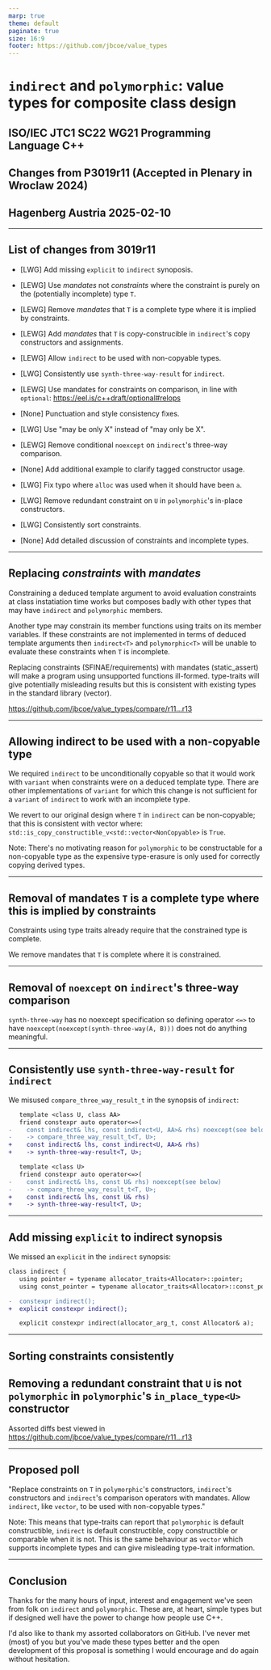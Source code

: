 ```yaml
---
marp: true
theme: default
paginate: true
size: 16:9
footer: https://github.com/jbcoe/value_types
---
```


# `indirect` and `polymorphic`: value types for composite class design

## ISO/IEC JTC1 SC22 WG21 Programming Language C++

## Changes from P3019r11 (Accepted in Plenary in Wroclaw 2024)

## Hagenberg Austria 2025-02-10

---

## List of changes from 3019r11

- [LWG] Add missing `explicit` to `indirect` synoposis.

- [LEWG] Use _mandates_ not _constraints_ where the constraint is purely
  on the (potentially incomplete) type `T`.

- [LEWG] Remove _mandates_ that `T` is a complete type where it is implied by constraints.

- [LEWG] Add _mandates_ that `T` is copy-construcible in `indirect`'s copy constructors and assignments.

- [LEWG] Allow `indirect` to be used with non-copyable types.

- [LWG] Consistently use `synth-three-way-result` for `indirect`.

- [LEWG] Use mandates for constraints on comparison, in line with `optional`: https://eel.is/c++draft/optional#relops

- [None] Punctuation and style consistency fixes.

- [LWG] Use "may be only X" instead of "may only be X".

- [LEWG] Remove conditional `noexcept` on `indirect`'s three-way comparison.

- [None] Add additional example to clarify tagged constructor usage.

- [LWG] Fix typo where `alloc` was used when it should have been `a`.

- [LWG] Remove redundant constraint on `U` in `polymorphic`'s in-place constructors.

- [LWG] Consistently sort constraints.

- [None] Add detailed discussion of constraints and incomplete types.

---

## Replacing _constraints_ with _mandates_

Constraining a deduced template argument to avoid evaluation constraints at class
instatiation time works but composes badly with other types that may have `indirect`
and `polymorphic` members.

Another type may constrain its member functions using traits on its member variables.
If these constraints are not implemented in terms of deduced template arguments then
`indirect<T>` and `polymorphic<T>` will be unable to evaluate these constraints when
`T` is incomplete.

Replacing constraints (SFINAE/requirements) with mandates (static_assert) will make
a program using unsupported functions ill-formed. type-traits will give potentially
misleading results but this is consistent with existing types in the standard library
(vector).

<https://github.com/jbcoe/value_types/compare/r11...r13>

---

## Allowing indirect to be used with a non-copyable type

We required `indirect` to be unconditionally copyable so that it would work with
`variant` when constraints were on a deduced template type. There are other
implementations of `variant` for which this change is not sufficient for a
`variant` of `indirect` to work with an incomplete type.

We revert to our original design where `T` in `indirect` can be non-copyable;
that this is consistent with vector where:
`std::is_copy_constructible_v<std::vector<NonCopyable>` is `True`.

Note: There's no motivating reason for `polymorphic` to be constructable for a
non-copyable type as the expensive type-erasure is only used for correctly
copying derived types.

---

## Removal of mandates `T` is a complete type where this is implied by constraints

Constraints using type traits already require that the constrained type is complete.

We remove mandates that `T` is complete where it is constrained.

---

## Removal of `noexcept` on `indirect`'s three-way comparison

`synth-three-way` has no noexcept specification so defining
operator `<=>` to have `noexcept(noexcept(synth-three-way(A, B)))`
does not do anything meaningful.

---

## Consistently use `synth-three-way-result` for `indirect`

We misused `compare_three_way_result_t` in the synopsis of `indirect`:

```diff
   template <class U, class AA>
   friend constexpr auto operator<=>(
-    const indirect& lhs, const indirect<U, AA>& rhs) noexcept(see below)
-    -> compare_three_way_result_t<T, U>;
+    const indirect& lhs, const indirect<U, AA>& rhs)
+    -> synth-three-way-result<T, U>;

   template <class U>
   friend constexpr auto operator<=>(
-    const indirect& lhs, const U& rhs) noexcept(see below)
-    -> compare_three_way_result_t<T, U>;
+    const indirect& lhs, const U& rhs)
+    -> synth-three-way-result<T, U>;
```

---

## Add missing `explicit` to indirect synopsis

We missed an `explicit` in the `indirect` synopsis:

```diff
class indirect {
   using pointer = typename allocator_traits<Allocator>::pointer;
   using const_pointer = typename allocator_traits<Allocator>::const_pointer;

-  constexpr indirect();
+  explicit constexpr indirect();

   explicit constexpr indirect(allocator_arg_t, const Allocator& a);
```

---

## Sorting constraints consistently

## Removing a redundant constraint that `U` is not `polymorphic` in `polymorphic`'s `in_place_type<U>` constructor

Assorted diffs best viewed in <https://github.com/jbcoe/value_types/compare/r11...r13>

---

## Proposed poll

"Replace constraints on `T` in `polymorphic`'s constructors, `indirect`'s constructors and
`indirect`'s comparison operators with mandates. Allow `indirect`, like `vector`, to be used
with non-copyable types."

Note: This means that type-traits can report that `polymorphic` is default constructible,
`indirect` is default constructible, copy constructible or comparable when it is not.
This is the same behaviour as `vector` which supports incomplete types and can give
misleading type-trait information.

---

## Conclusion

Thanks for the many hours of input, interest and engagement we've seen from folk
on `indirect` and `polymorphic`. These are, at heart, simple types but if designed
well have the power to change how people use C++.

I'd also like to thank my assorted collaborators on GitHub. I've never met (most)
of you but you've made these types better and the open development of this proposal
is something I would encourage and do again without hesitation.
